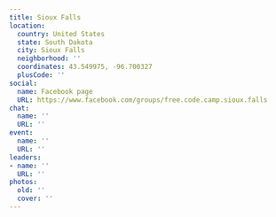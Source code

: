 ```yaml
---
title: Sioux Falls
location:
  country: United States
  state: South Dakota
  city: Sioux Falls
  neighborhood: ''
  coordinates: 43.549975, -96.700327
  plusCode: ''
social:
  name: Facebook page
  URL: https://www.facebook.com/groups/free.code.camp.sioux.falls
chat:
  name: ''
  URL: ''
event:
  name: ''
  URL: ''
leaders:
- name: ''
  URL: ''
photos:
  old: ''
  cover: ''
---
```

